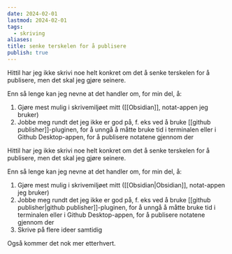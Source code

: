 ```yaml
---
date: 2024-02-01
lastmod: 2024-02-01
tags:
  - skriving
aliases: 
title: senke terskelen for å publisere
publish: true
---
```


Hittil har jeg ikke skrivi noe helt konkret om det å senke terskelen for å publisere, men det skal jeg gjøre seinere.

Enn så lenge kan jeg nevne at det handler om, for min del, å:
1. Gjøre mest mulig i skrivemiljøet mitt ([[Obsidian]], notat-appen jeg bruker)
2. Jobbe meg rundt det jeg ikke er god på, f. eks ved å bruke [[github publisher]]-pluginen, for å unngå å måtte bruke tid i terminalen eller i Github Desktop-appen, for å publisere notatene gjennom der

Hittil har jeg ikke skrivi noe helt konkret om det å senke terskelen for å publisere, men det skal jeg gjøre seinere.

Enn så lenge kan jeg nevne at det handler om, for min del, å:
1. Gjøre mest mulig i skrivemiljøet mitt ([[Obsidian|Obsidian]], notat-appen jeg bruker)
2. Jobbe meg rundt det jeg ikke er god på, f. eks ved å bruke [[github publisher|github publisher]]-pluginen, for å unngå å måtte bruke tid i terminalen eller i Github Desktop-appen, for å publisere notatene gjennom der
3. Skrive på flere ideer samtidig

Også kommer det nok mer etterhvert.
